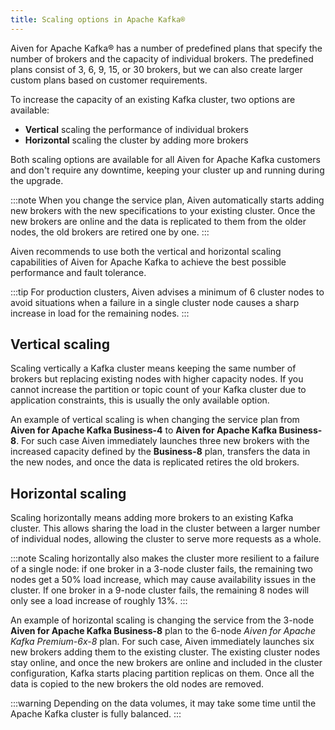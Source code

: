 ```yaml
---
title: Scaling options in Apache Kafka®
---
```


Aiven for Apache Kafka® has a number of predefined plans that specify
the number of brokers and the capacity of individual brokers. The
predefined plans consist of 3, 6, 9, 15, or 30 brokers, but we can also
create larger custom plans based on customer requirements.

To increase the capacity of an existing Kafka cluster, two options are
available:

-   **Vertical** scaling the performance of individual brokers
-   **Horizontal** scaling the cluster by adding more brokers

Both scaling options are available for all Aiven for Apache Kafka
customers and don't require any downtime, keeping your cluster up and
running during the upgrade.

:::note
When you change the service plan, Aiven automatically starts adding new
brokers with the new specifications to your existing cluster. Once the
new brokers are online and the data is replicated to them from the older
nodes, the old brokers are retired one by one.
:::

Aiven recommends to use both the vertical and horizontal scaling
capabilities of Aiven for Apache Kafka to achieve the best possible
performance and fault tolerance.

:::tip
For production clusters, Aiven advises a minimum of 6 cluster nodes to
avoid situations when a failure in a single cluster node causes a sharp
increase in load for the remaining nodes.
:::

## Vertical scaling

Scaling vertically a Kafka cluster means keeping the same number of
brokers but replacing existing nodes with higher capacity nodes. If you
cannot increase the partition or topic count of your Kafka cluster due
to application constraints, this is usually the only available option.

An example of vertical scaling is when changing the service plan from
**Aiven for Apache Kafka Business-4** to **Aiven for Apache Kafka
Business-8**. For such case Aiven immediately launches three new brokers
with the increased capacity defined by the **Business-8** plan,
transfers the data in the new nodes, and once the data is replicated
retires the old brokers.

## Horizontal scaling

Scaling horizontally means adding more brokers to an existing Kafka
cluster. This allows sharing the load in the cluster between a larger
number of individual nodes, allowing the cluster to serve more requests
as a whole.

:::note
Scaling horizontally also makes the cluster more resilient to a failure
of a single node: if one broker in a 3-node cluster fails, the remaining
two nodes get a 50% load increase, which may cause availability issues
in the cluster. If one broker in a 9-node cluster fails, the remaining 8
nodes will only see a load increase of roughly 13%.
:::

An example of horizontal scaling is changing the service from the 3-node
**Aiven for Apache Kafka Business-8** plan to the 6-node *Aiven for
Apache Kafka Premium-6x-8* plan. For such case, Aiven immediately
launches six new brokers adding them to the existing cluster. The
existing cluster nodes stay online, and once the new brokers are online
and included in the cluster configuration, Kafka starts placing
partition replicas on them. Once all the data is copied to the new
brokers the old nodes are removed.

:::warning
Depending on the data volumes, it may take some time until the Apache
Kafka cluster is fully balanced.
:::

